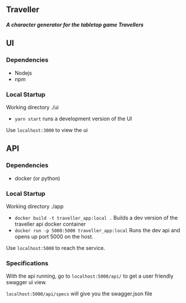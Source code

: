 ## Traveller

##### A character generator for the tabletop game Travellers



## UI
### Dependencies
- Nodejs
- npm
### Local Startup
Working directory ./ui

- `yarn start` runs a development version of the UI

Use `localhost:3000` to view the ui

## API
### Dependencies
- docker (or python)

### Local Startup
Working directory ./app

- `docker build -t traveller_app:local .` Builds a dev version of the traveller api docker container
- `docker run -p 5000:5000 traveller_app:local` Runs the dev api and opens up port 5000 on the host.

Use `localhost:5000` to reach the service.

### Specifications
With the api running, go to `localhost:5000/api/` to get a user friendly swagger ui view.

`localhost:5000/api/specs` will give you the swagger.json file